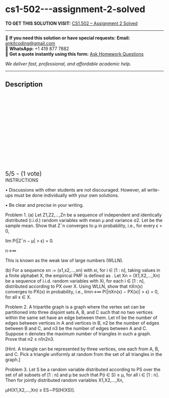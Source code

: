 # cs1-502---assignment-2-solved
**TO GET THIS SOLUTION VISIT:** [CS1.502 – Assignment 2 Solved](https://www.ankitcodinghub.com/product/cs1-502-assignment-2-solved/)


---

📩 **If you need this solution or have special requests:** **Email:** ankitcoding@gmail.com  
📱 **WhatsApp:** +1 419 877 7882  
📄 **Get a quote instantly using this form:** [Ask Homework Questions](https://www.ankitcodinghub.com/services/ask-homework-questions/)

*We deliver fast, professional, and affordable academic help.*

---

<h2>Description</h2>



<div class="kk-star-ratings kksr-auto kksr-align-center kksr-valign-top" data-payload="{&quot;align&quot;:&quot;center&quot;,&quot;id&quot;:&quot;113672&quot;,&quot;slug&quot;:&quot;default&quot;,&quot;valign&quot;:&quot;top&quot;,&quot;ignore&quot;:&quot;&quot;,&quot;reference&quot;:&quot;auto&quot;,&quot;class&quot;:&quot;&quot;,&quot;count&quot;:&quot;1&quot;,&quot;legendonly&quot;:&quot;&quot;,&quot;readonly&quot;:&quot;&quot;,&quot;score&quot;:&quot;5&quot;,&quot;starsonly&quot;:&quot;&quot;,&quot;best&quot;:&quot;5&quot;,&quot;gap&quot;:&quot;4&quot;,&quot;greet&quot;:&quot;Rate this product&quot;,&quot;legend&quot;:&quot;5\/5 - (1 vote)&quot;,&quot;size&quot;:&quot;24&quot;,&quot;title&quot;:&quot;CS1.502 - Assignment 2 Solved&quot;,&quot;width&quot;:&quot;138&quot;,&quot;_legend&quot;:&quot;{score}\/{best} - ({count} {votes})&quot;,&quot;font_factor&quot;:&quot;1.25&quot;}">

<div class="kksr-stars">

<div class="kksr-stars-inactive">
            <div class="kksr-star" data-star="1" style="padding-right: 4px">


<div class="kksr-icon" style="width: 24px; height: 24px;"></div>
        </div>
            <div class="kksr-star" data-star="2" style="padding-right: 4px">


<div class="kksr-icon" style="width: 24px; height: 24px;"></div>
        </div>
            <div class="kksr-star" data-star="3" style="padding-right: 4px">


<div class="kksr-icon" style="width: 24px; height: 24px;"></div>
        </div>
            <div class="kksr-star" data-star="4" style="padding-right: 4px">


<div class="kksr-icon" style="width: 24px; height: 24px;"></div>
        </div>
            <div class="kksr-star" data-star="5" style="padding-right: 4px">


<div class="kksr-icon" style="width: 24px; height: 24px;"></div>
        </div>
    </div>

<div class="kksr-stars-active" style="width: 138px;">
            <div class="kksr-star" style="padding-right: 4px">


<div class="kksr-icon" style="width: 24px; height: 24px;"></div>
        </div>
            <div class="kksr-star" style="padding-right: 4px">


<div class="kksr-icon" style="width: 24px; height: 24px;"></div>
        </div>
            <div class="kksr-star" style="padding-right: 4px">


<div class="kksr-icon" style="width: 24px; height: 24px;"></div>
        </div>
            <div class="kksr-star" style="padding-right: 4px">


<div class="kksr-icon" style="width: 24px; height: 24px;"></div>
        </div>
            <div class="kksr-star" style="padding-right: 4px">


<div class="kksr-icon" style="width: 24px; height: 24px;"></div>
        </div>
    </div>
</div>


<div class="kksr-legend" style="font-size: 19.2px;">
            5/5 - (1 vote)    </div>
    </div>
INSTRUCTIONS

• Discussions with other students are not discouraged. However, all write-ups must be done individually with your own solutions.

• Be clear and precise in your writing.

Problem 1. (a) Let Z1,Z2,…,Zn be a sequence of independent and identically distributed (i.i.d.) random variables with mean µ and variance σ2. Let be the sample mean. Show that Z¯n converges to µ in probability, i.e., for every ϵ &gt; 0,

lim P(|Z¯n − µ| &gt; ϵ) = 0.

n→∞

This is known as the weak law of large numbers (WLLN).

(b) For a sequence xn := (x1,x2,…,xn) with xi, for i ∈ [1 : n], taking values in a finite alphabet X, the empirical PMF is defined as . Let Xn = (X1,X2,…,Xn) be a sequence of i.i.d. random variables with Xi, for each i ∈ [1 : n], distributed according to PX over X. Using WLLN, show that πXn(x) converges to PX(x) in probability, i.e., limn→∞ P(|πXn(x) − PX(x)| &gt; ϵ) = 0, for all x ∈ X.

Problem 2. A tripartite graph is a graph where the vertex set can be partitioned into three disjoint sets A, B, and C such that no two vertices within the same set have an edge between them. Let n1 be the number of edges between vertices in A and vertices in B, n2 be the number of edges between B and C, and n3 be the number of edges between A and C. Suppose n denotes the maximum number of triangles in such a graph. Prove that n2 ≤ n1n2n3.

[Hint. A triangle can be represented by three vertices, one each from A, B, and C. Pick a triangle uniformly at random from the set of all triangles in the graph.]

Problem 3. Let S be a random variable distributed according to PS over the set of all subsets of [1 : n] and µ be such that P(i ∈ S) ≥ µ, for all i ∈ [1 : n]. Then for jointly distributed random variables X1,X2,…,Xn,

µH(X1,X2,…,Xn) ≤ ES∼PS[H(XS)].
